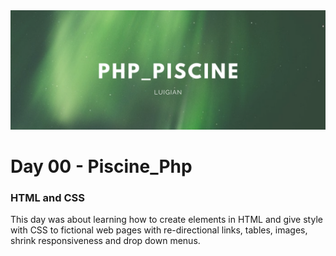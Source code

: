 <img src="resources/images/php_banner.png" width="1200">

# Day 00 - Piscine_Php

### HTML and CSS

This day was about learning how to create elements in HTML and give style with CSS to fictional web pages with re-directional links, tables, images, shrink responsiveness and drop down menus.
